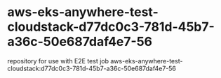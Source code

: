 # aws-eks-anywhere-test-cloudstack-d77dc0c3-781d-45b7-a36c-50e687daf4e7-56
repository for use with E2E test job aws-eks-anywhere-test-cloudstack:d77dc0c3-781d-45b7-a36c-50e687daf4e7-56
